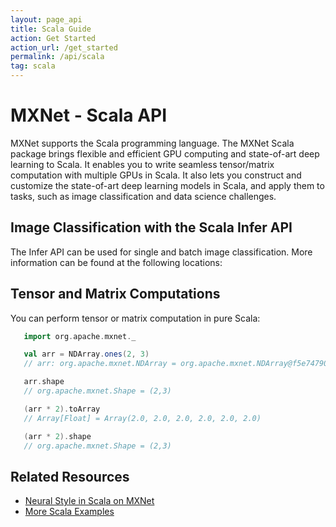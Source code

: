 ```yaml
---
layout: page_api
title: Scala Guide
action: Get Started
action_url: /get_started
permalink: /api/scala
tag: scala
---
```

<!--- Licensed to the Apache Software Foundation (ASF) under one -->
<!--- or more contributor license agreements.  See the NOTICE file -->
<!--- distributed with this work for additional information -->
<!--- regarding copyright ownership.  The ASF licenses this file -->
<!--- to you under the Apache License, Version 2.0 (the -->
<!--- "License"); you may not use this file except in compliance -->
<!--- with the License.  You may obtain a copy of the License at -->

<!---   http://www.apache.org/licenses/LICENSE-2.0 -->

<!--- Unless required by applicable law or agreed to in writing, -->
<!--- software distributed under the License is distributed on an -->
<!--- "AS IS" BASIS, WITHOUT WARRANTIES OR CONDITIONS OF ANY -->
<!--- KIND, either express or implied.  See the License for the -->
<!--- specific language governing permissions and limitations -->
<!--- under the License. -->


# MXNet - Scala API

MXNet supports the Scala programming language. The MXNet Scala package brings flexible and efficient GPU
computing and state-of-art deep learning to Scala. It enables you to write seamless tensor/matrix computation with multiple GPUs in Scala. It also lets you construct and customize the state-of-art deep learning models in Scala, and apply them to tasks, such as image classification and data science challenges.



## Image Classification with the Scala Infer API
The Infer API can be used for single and batch image classification. More information can be found at the following locations:

## Tensor and Matrix Computations
You can perform tensor or matrix computation in pure Scala:

```scala
   import org.apache.mxnet._

   val arr = NDArray.ones(2, 3)
   // arr: org.apache.mxnet.NDArray = org.apache.mxnet.NDArray@f5e74790

   arr.shape
   // org.apache.mxnet.Shape = (2,3)

   (arr * 2).toArray
   // Array[Float] = Array(2.0, 2.0, 2.0, 2.0, 2.0, 2.0)

   (arr * 2).shape
   // org.apache.mxnet.Shape = (2,3)
```

## Related Resources

* [Neural Style in Scala on MXNet](https://github.com/apache/mxnet/blob/master/scala-package/examples/src/main/scala/org/apache/mxnetexamples/neuralstyle/NeuralStyle.scala)
* [More Scala Examples](https://github.com/apache/mxnet/tree/master/scala-package/examples/src/main/scala/org/apache/mxnetexamples)
